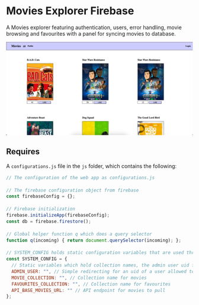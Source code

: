 # Movies Explorer Firebase

A Movies explorer featuring authentication, users, error handling, movie browsing and favourites with a panel for syncing movies to database.

![Movies Explorer Firebase Screenshot](./movies.jpg)

## Requires

A `configurations.js` file in the `js` folder, which contains the following:

```js
// The configuration of the web app as configurations.js

// The firebase configuration object from firebase
const firebaseConfig = {};

// Firebase initialization
firebase.initializeApp(firebaseConfig);
const db = firebase.firestore();

// Global helper function q which does a query selector
function q(incoming) { return document.querySelector(incoming); };

// SYSTEM_CONFIG holds static configuration variables that are used throughout the app coming from this global configuration
const SYSTEM_CONFIG = {
  // Static variables which hold collection names, the admin user uid for the frontend, and the api url
  ADMIN_USER: "", // Simple redirecting for an uid of a user allowed to access the syncing page
  MOVIE_COLLECTION: "", // Collection name for movies
  FAVOURITES_COLLECTION: "", // Collection name for favourites
  API_BASE_MOVIES_URL: "" // API endpoint for movies to pull
};

```

